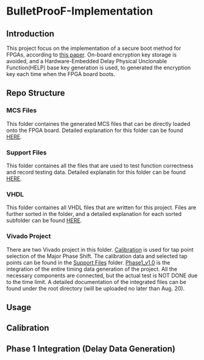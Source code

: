 # BulletProoF-Implementation
## Introduction
This project focus on the implementation of a secure boot method for FPGAs, according to [this paper](https://github.com/xiangyun-wang/BulletProoF-Implementation/blob/main/BulletProoF%20Paper.pdf). On-board encryption key storage is avoided, and a Hardware-Embedded Delay Physical Unclonable Function(HELP) base key generation is used, to generated the encryption key each time when the FPGA board boots. 
## Repo Structure
### MCS Files
This folder containes the generated MCS files that can be directly loaded onto the FPGA board. Detailed explanation for this folder can be found [HERE](https://github.com/xiangyun-wang/BulletProoF-Implementation/blob/main/MCS%20files/README.md).
### Support Files
This folder containes all the files that are used to test function correctness and record testing data. Detailed explanatin for this folder can be found [HERE](https://github.com/xiangyun-wang/BulletProoF-Implementation/blob/main/Support%20Files/README.md).
### VHDL
This folder containes all VHDL files that are written for this project. Files are further sorted in the folder, and a detailed explanation for each sorted subfolder can be found [HERE](https://github.com/xiangyun-wang/BulletProoF-Implementation/blob/main/VHDL/README.md).
### Vivado Project
There are two Vivado project in this folder. [Calibration](https://github.com/xiangyun-wang/BulletProoF-Implementation/tree/main/Vivado%20Project/Calibration) is used for tap point selection of the Major Phase Shift. The calibration data and selected tap points can be found in the [Support Files](https://github.com/xiangyun-wang/BulletProoF-Implementation/tree/main/Support%20Files) folder.  [Phase1_v1.0](https://github.com/xiangyun-wang/BulletProoF-Implementation/tree/main/Vivado%20Project/Phase1_v1.0) is the integration of the entire timing data generation of the project. All the necessary components are connected, but the actual test is NOT DONE due to the time limit. A detailed documentation of the integrated files can be found under the root directory (will be uploaded no later than Aug. 20). 
## Usage
## Calibration
## Phase 1 Integration (Delay Data Generation)
